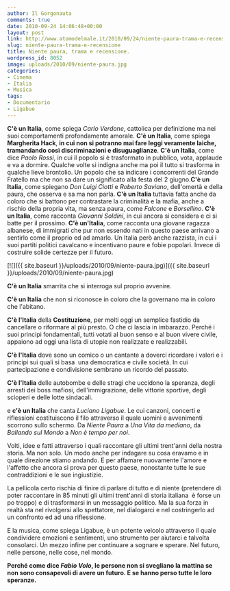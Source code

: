 ```yaml
---
author: Il Gorgonauta
comments: true
date: 2010-09-24 14:06:48+00:00
layout: post
link: http://www.atomodelmale.it/2010/09/24/niente-paura-trama-e-recensione/
slug: niente-paura-trama-e-recensione
title: Niente paura, trama e recensione.
wordpress_id: 8052
image: uploads/2010/09/niente-paura.jpg
categories:
- Cinema
- Italia
- Musica
tags:
- Documentario
- Ligabue
---
```



**C'è un Italia**, come spiega _Carlo Verdone_, cattolica per definizione ma nei suoi comportamenti profondamente amorale. **C'è un Italia**, come spiega **Margherita Hack**, **in cui non si potranno mai fare leggi veramente laiche, tramandando così discriminazioni e disuguaglianze**. **C'è un Italia**, come dice _Paolo Rossi_, in cui il popolo si è trasformato in pubblico, vota, applaude e va a dormire. Qualche volte si indigna anche ma poi il tutto si trasforma in qualche lieve brontolio. Un popolo che sa indicare i concorrenti del Grande Fratello ma che non sa dare un significato alla festa del 2 giugno.**C'è un Italia**, come spiegano _Don Luigi Ciotti_ e _Roberto Saviano_, dell'omertà e della paura, che osserva e sa ma non parla. **C'è un Italia** tuttavia fatta anche da coloro che si battono  per contrastare la criminalità e la mafia, anche a rischio della  propria vita, ma senza paura, come _Falcone_ e _Borsellino_. **C'è un Italia**, come racconta _Giovanni Soldini_, in cui ancora si considera e ci si batte per il prossimo. **C'è un'Italia**, come racconta una giovane ragazza albanese, di  immigrati che pur non essendo nati in questo paese arrivano a sentirlo come il proprio ed ad amarlo. Un Italia però anche razzista, in cui i  suoi partiti politici cavalcano e incentivano paure e fobie popolari. Invece di costruire solide certezze per il futuro.

[![]({{ site.baseurl }}/uploads/2010/09/niente-paura.jpg)]({{ site.baseurl }}/uploads/2010/09/niente-paura.jpg)

**C'è un Italia** smarrita che si interroga sul proprio avvenire.

**C'è un Italia** che non si riconosce in coloro che la governano ma in coloro che l'abitano.

**C'è l'Italia** della **Costituzione**, per molti oggi un  semplice fastidio da cancellare o riformare al più presto. O che ci lascia in imbarazzo. Perché i suoi principi fondamentali, tutti votati  al buon senso e al buon vivere civile, appaiono ad oggi una lista di utopie non realizzate e realizzabili.

**C'è l'Italia** dove sono un comico o un cantante a doverci  ricordare i valori e i principi sui quali si basa  una democratica e civile società. In cui partecipazione e condivisione sembrano un ricordo  del passato.

**C'è l'Italia** delle autobombe e delle stragi che uccidono la  speranza, degli arresti dei boss mafiosi, dell'immigrazione, delle  vittorie sportive, degli scioperi e delle lotte sindacali.

e **c'è un Italia** che canta _Luciano Ligabue_. Le cui canzoni, concerti e riflessioni costituiscono il filo attraverso il  quale uomini e avvenimenti scorrono sullo schermo. Da _Niente Paura_ a _Una Vita da mediano_, da _Ballando sul Mondo_ a _Non è tempo per noi_.

Volti, idee e fatti attraverso i quali raccontare gli ultimi trent'anni della nostra storia. Ma non solo. Un modo anche per indagare su cosa eravamo e in quale direzione stiamo andando. E per affamare nuovamente l'amore e l'affetto che ancora si prova per questo paese, nonostante tutte le sue contraddizioni e le sue ingiustizie.

La pellicola certo rischia di finire di parlare di tutto e di niente (pretendere di poter raccontare in 85 minuti gli ultimi trent'anni di  storia italiana  è forse un po troppo) e di trasformarsi in un messaggio politico. Ma la sua forza in realtà sta nel rivolgersi allo spettatore, nel dialogarci e nel costringerlo ad un confronto ed ad una riflessione.

E la musica, come spiega Ligabue, è un potente veicolo attraverso il quale condividere emozioni e sentimenti, uno strumento per aiutarci e talvolta consolarci. Un mezzo infine per continuare a sognare e sperare. Nel futuro, nelle persone, nelle cose, nel mondo.

**Perché come dice _Fabio Volo_, le persone non si svegliano la mattina se non sono consapevoli di avere un futuro. E se hanno perso tutte le loro speranze.**
